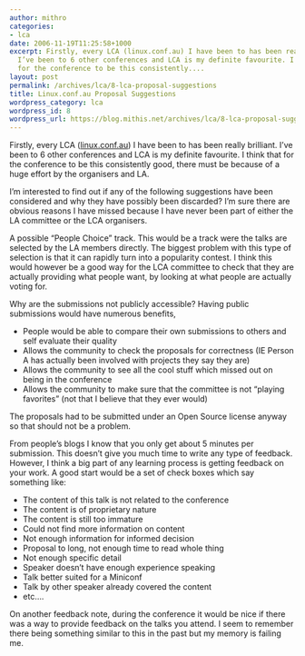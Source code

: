 ```yaml
---
author: mithro
categories:
- lca
date: 2006-11-19T11:25:58+1000
excerpt: Firstly, every LCA (linux.conf.au) I have been to has been really brilliant.
  I’ve been to 6 other conferences and LCA is my definite favourite. I think that
  for the conference to be this consistently....
layout: post
permalink: /archives/lca/8-lca-proposal-suggestions
title: Linux.conf.au Proposal Suggestions
wordpress_category: lca
wordpress_id: 8
wordpress_url: https://blog.mithis.net/archives/lca/8-lca-proposal-suggestions
---
```


<div >
<p>Firstly, every LCA (<a href="http://linux.conf.au/">linux.conf.au</a>) I have been to has been really brilliant. I’ve been to 6 other conferences and LCA is my definite favourite. I think that for the conference to be this consistently good, there must be because of a huge effort by the organisers and LA.</p>
<p>I’m interested to find out if any of the following suggestions have been considered and why they have possibly been discarded? I’m sure there are obvious reasons I have missed because I have never been part of either the LA committee or the LCA organisers.</p>
<p>A possible “People Choice” track. This would be a track were the talks are selected by the LA members directly. The biggest problem with this type of selection is that it can rapidly turn into a popularity contest. I think this would however be a good way for the LCA committee to check that they are actually providing what people want, by looking at what people are actually voting for.</p>
<p>Why are the submissions not publicly accessible? Having public submissions would have numerous benefits,</p>
<ul>
<li>People would be able to compare their own submissions to others and self evaluate their quality</li>
<li>Allows the community to check the proposals for correctness (IE Person A has actually been involved with projects they say they are)</li>
<li>Allows the community to see all the cool stuff which missed out on being in the conference</li>
<li>Allows the community to make sure that the committee is not “playing favorites” (not that I believe that they ever would)</li>
</ul>
<p>The proposals had to be submitted under an Open Source license anyway so that should not be a problem.</p>
<p>From people’s blogs I know that you only get about 5 minutes per submission. This doesn’t give you much time to write any type of feedback. However, I think a big part of any learning process is getting feedback on your work. A good start would be a set of check boxes which say something like:</p>
<ul>
<li>The content of this talk is not related to the conference</li>
<li>The content is of proprietary nature</li>
<li>The content is still too immature</li>
<li>Could not find more information on content</li>
<li>Not enough information for informed decision</li>
<li>Proposal to long, not enough time to read whole thing</li>
<li>Not enough specific detail</li>
<li>Speaker doesn’t have enough experience speaking</li>
<li>Talk better suited for a Miniconf</li>
<li>Talk by other speaker already covered the content</li>
<li>etc….</li>
</ul>
<p>On another feedback note, during the conference it would be nice if there was a way to provide feedback on the talks you attend. I seem to remember there being something similar to this in the past but my memory is failing me.</p>
</div>